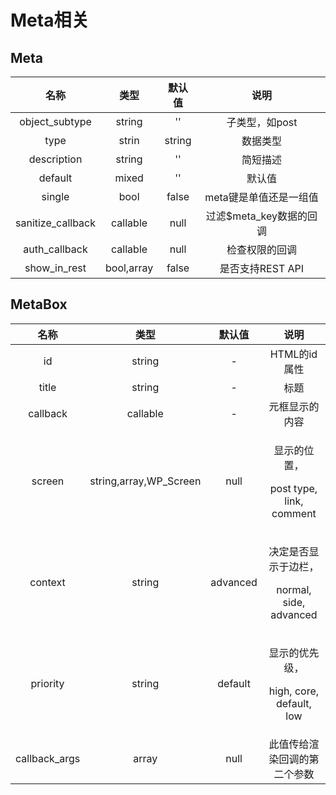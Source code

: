 # Meta相关

## Meta

|         名称         |     类型     |   默认值  |         说明         |
| :----------------: | :--------: | :----: | :----------------: |
|   object\_subtype  |   string   |   ''   |      子类型，如post     |
|        type        |    strin   | string |        数据类型        |
|     description    |   string   |   ''   |        简短描述        |
|       default      |    mixed   |   ''   |         默认值        |
|       single       |    bool    |  false |    meta键是单值还是一组值   |
| sanitize\_callback |  callable  |  null  |  过滤$meta\_key数据的回调 |
|   auth\_callback   |  callable  |  null  |       检查权限的回调      |
|   show\_in\_rest   | bool,array |  false |    是否支持REST API    |

## MetaBox

|       名称       |            类型           |    默认值   |                       说明                       |
| :------------: | :---------------------: | :------: | :--------------------------------------------: |
|       id       |          string         |     -    |                    HTML的id属性                   |
|      title     |          string         |     -    |                       标题                       |
|    callback    |         callable        |     -    |                     元框显示的内容                    |
|     screen     | string,array,WP\_Screen |   null   |  <p>显示的位置，</p><p>post type, link, comment</p>  |
|     context    |          string         | advanced | <p>决定是否显示于边栏，</p><p>normal, side, advanced</p> |
|    priority    |          string         |  default |  <p>显示的优先级，</p><p>high, core, default, low</p> |
| callback\_args |          array          |   null   |                 此值传给渲染回调的第二个参数                 |

